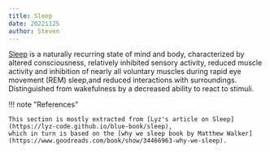 ```yaml
---
title: Sleep
date: 20221125
author: Steven
---
```


[Sleep](https://en.wikipedia.org/wiki/Sleep) is a naturally recurring state of mind and body, characterized by
altered consciousness, relatively inhibited sensory activity, reduced muscle activity and inhibition of nearly all
voluntary muscles during rapid eye movement (REM) sleep,and reduced interactions with surroundings. Distinguished
from wakefulness by a decreased ability to react to stimuli.

!!! note "References"

    This section is mostly extracted from [Lyz's article on Sleep](https://lyz-code.github.io/blue-book/sleep),
    which in turn is based on the [why we sleep book by Matthew Walker](https://www.goodreads.com/book/show/34466963-why-we-sleep).
